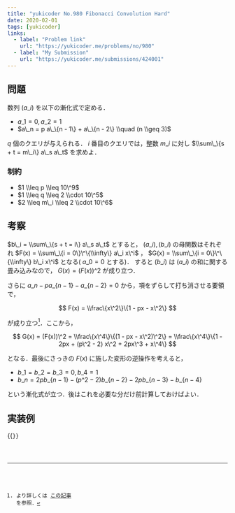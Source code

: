 ```yaml
---
title: "yukicoder No.980 Fibonacci Convolution Hard"
date: 2020-02-01
tags: [yukicoder]
links:
  - label: "Problem link"
    url: "https://yukicoder.me/problems/no/980"
  - label: "My Submission"
    url: "https://yukicoder.me/submissions/424001"
---
```


## 問題

数列 $(a\_i)$ を以下の漸化式で定める．

- $a\_1 = 0, a\_2 = 1$
- $a\_n = p a\_\{n - 1\} + a\_\{n - 2\} \\quad (n \\geq 3)$

$q$ 個のクエリが与えられる． $i$ 番目のクエリでは，整数 $m\_i$ に対し $\\sum\_\{s + t = m\_i\} a\_s a\_t$ を求めよ．

### 制約

- $1 \\leq p \\leq 10\^9$
- $1 \\leq q \\leq 2 \\cdot 10\^5$
- $2 \\leq m\_i \\leq 2 \\cdot 10\^6$

## 考察

$b\_i = \\sum\_\{s + t = i\} a\_s a\_t$ とすると， $(a\_i), (b\_i)$ の母関数はそれぞれ $F(x) = \\sum\_\{i = 0\}\^\{\\infty\} a\_i x\^i$ ， $G(x) = \\sum\_\{i = 0\}\^\{\\infty\} b\_i x\^i$ となる( $a\_0 = 0$ とする)．
すると $(b\_i)$ は $(a\_i)$ の和に関する畳み込みなので， $G(x) = (F(x))\^2$ が成り立つ．

さらに $a\_n - pa\_\{n - 1\} - a\_\{n - 2\} = 0$ から，項をずらして打ち消させる要領で，

$$
F(x) = \\frac\{x\^2\}\{1 - px - x\^2\}
$$

が成り立つ[^1]．ここから，

[^1]: より詳しくは [この記事](https://science-log.com/%E3%83%9B%E3%83%BC%E3%83%A0%E3%83%9A%E3%83%BC%E3%82%B8/%E6%95%B0%E5%AD%A6top%E3%83%9A%E3%83%BC%E3%82%B8/%E8%A7%A3%E6%9E%90top/%E6%AF%8D%E9%96%A2%E6%95%B0%E3%81%AB%E3%81%A4%E3%81%84%E3%81%A6/%EF%BC%93%EF%BC%8E%E6%AF%8D%E9%96%A2%E6%95%B0%E3%81%AE%E5%BF%9C%E7%94%A8%EF%BD%9E%E4%B8%80%E8%88%AC%E9%A0%85%E3%81%AE%E5%B0%8E%E5%87%BA/) を参照．

$$
G(x) = (F(x))\^2 = \\frac\{x\^4\}\{(1 - px - x\^2)\^2\} =
\\frac\{x\^4\}\{1 - 2px + (p\^2 - 2) x\^2 + 2px\^3 + x\^4\}
$$

となる．最後にさっきの $F(x)$ に施した変形の逆操作を考えると，

- $b\_1 = b\_2 = b\_3 = 0, b\_4 = 1$
- $b\_n = 2pb\_\{n - 1\} - (p\^2 - 2)b\_\{n - 2\} - 2pb\_\{n - 3\} - b\_\{n - 4\}$

という漸化式が立つ．後はこれを必要な分だけ前計算しておけばよい．

## 実装例

{{<code file="0.cpp" language="cpp">}}
